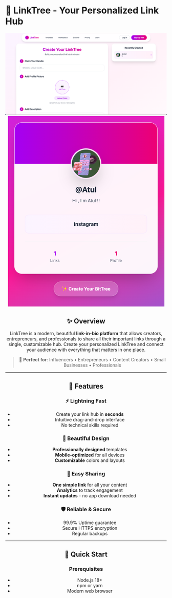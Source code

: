 # 🌳 LinkTree - Your Personalized Link Hub

<div align="center">

![LinkTree Banner](assets/ss1.png)
![LinkTree Banner](assets/ss2.png)

## ✨ Overview

LinkTree is a modern, beautiful **link-in-bio platform** that allows creators, entrepreneurs, and professionals to share all their important links through a single, customizable hub. Create your personalized LinkTree and connect your audience with everything that matters in one place.

> 🚀 **Perfect for**: Influencers • Entrepreneurs • Content Creators • Small Businesses • Professionals

---

## 🎯 Features

### ⚡ **Lightning Fast**
- Create your link hub in **seconds**
- Intuitive drag-and-drop interface
- No technical skills required

### 🎨 **Beautiful Design**
- **Professionally designed** templates
- **Mobile-optimized** for all devices
- **Customizable** colors and layouts

### 🔗 **Easy Sharing**
- **One simple link** for all your content
- **Analytics** to track engagement
- **Instant updates** - no app download needed

### 🛡️ **Reliable & Secure**
- 99.9% Uptime guarantee
- Secure HTTPS encryption
- Regular backups

---

## 🚀 Quick Start

### Prerequisites
- Node.js 18+ 
- npm or yarn
- Modern web browser




